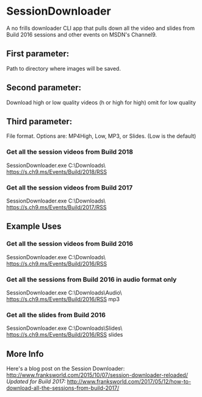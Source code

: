 # SessionDownloader

A no frills downloader CLI app that pulls down all the video and slides from Build 2016 sessions and other events on MSDN's Channel9.

## First parameter: 
Path to directory where images will be saved.

## Second parameter: 
Download high or low quality videos (h or high for high) omit for low quality

## Third parameter: 
File format. Options are: MP4High, Low, MP3, or Slides. (Low is the default)

### Get all the session videos from Build 2018
SessionDownloader.exe C:\Downloads\ https://s.ch9.ms/Events/Build/2018/RSS


### Get all the session videos from Build 2017
SessionDownloader.exe C:\Downloads\ https://s.ch9.ms/Events/Build/2017/RSS
## Example Uses


### Get all the session videos from Build 2016
SessionDownloader.exe C:\Downloads\ https://s.ch9.ms/Events/Build/2016/RSS 

### Get all the sessions from Build 2016 in audio format only
SessionDownloader.exe C:\Downloads\Audio\ https://s.ch9.ms/Events/Build/2016/RSS mp3

### Get all the slides from Build 2016
SessionDownloader.exe C:\Downloads\Slides\ https://s.ch9.ms/Events/Build/2016/RSS slides

## More Info
Here's a blog post on the Session Downloader: http://www.franksworld.com/2015/10/07/session-downloader-reloaded/
*Updated for Build 2017:* http://www.franksworld.com/2017/05/12/how-to-download-all-the-sessions-from-build-2017/

